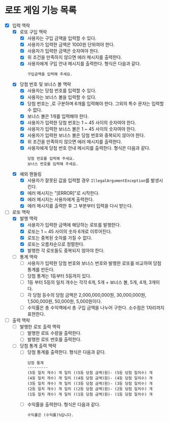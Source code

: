 # 로또 게임 기능 목록

* [X] 입력 맥락
    * [X] 로또 구입 맥락
        * [X] 사용자는 구입 금액을 입력할 수 있다.
        * [X] 사용자가 입력한 금액은 1000원 단위여야 한다.
        * [X] 사용자가 입력한 금액은 숫자여야 한다.
        * [X] 위 조건을 만족하지 않으면 에러 메시지를 출력한다.
        * [X] 사용자에게 구입 안내 메시지를 출력한다. 형식은 다음과 같다.
          ```
          구입금액을 입력해 주세요.
          ```
    * [X] 당첨 번호 및 보너스 볼 맥락
        * [X] 사용자는 당첨 번호를 입력할 수 있다.
        * [X] 사용자는 보너스 볼을 입력할 수 있다.
        * [X] 당첨 번호는 ,로 구분하며 6개를 입력해야 한다. 그외의 특수 문자는 입력할 수 없다.
        * [X] 보너스 볼은 1개를 입력해야 한다.
        * [X] 사용자가 입력한 당첨 번호는 1 ~ 45 사이의 숫자여야 한다.
        * [X] 사용자가 입력한 보너스 볼은 1 ~ 45 사이의 숫자여야 한다.
        * [X] 사용자가 입력한 보너스 볼은 당첨 번호와 중복되지 않아야 한다.
        * [X] 위 조건을 만족하지 않으면 에러 메시지를 출력한다.
        * [X] 사용자에게 당첨 번호 안내 메시지를 출력한다. 형식은 다음과 같다.
          ```
          당첨 번호를 입력해 주세요.
          보너스 번호를 입력해 주세요.
          ```
    * [X] 예외 핸들링
        * [X] 사용자가 잘못된 값을 입력할 경우 `IllegalArgumentException`를 발생시킨다.
        * [X] 에러 메시지는 "[ERROR]"로 시작한다.
        * [X] 에러 메시지는 사용자에게 출력한다.
        * [X] 에러 메시지를 출력한 후 그 부분부터 입력을 다시 받는다.
* [ ] 로또 맥락
    * [X] 발행 맥락
        * [X] 사용자가 입력한 금액에 해당하는 로또를 발행한다.
        * [X] 로또는 1 ~ 45 사이의 숫자 6개로 이루어진다.
        * [X] 로또는 중복된 숫자를 가질 수 없다.
        * [X] 로또는 오름차순으로 정렬한다.
        * [X] 발행한 각 로또들도 중복되지 않아야 한다.
    * [ ] 통계 맥락
        * [ ] 사용자가 입력한 당첨 번호와 보너스 번호와 발행한 로또를 비교하여 당첨 통계를 만든다.
        * [ ] 당첨 통계는 1등부터 5등까지 있다.
        * [ ] 1등 부터 5등의 일치 개수는 각각 6개, 5개 + 보너스 볼, 5개, 4개, 3개이다.
        * [ ] 각 당첨 등수의 당첨 금액은 2,000,000,000원, 30,000,000원, 1,500,000원, 50,000원, 5,000원이다.
        * [ ] 수익률은 총 수익액에서 총 구입 금액을 나누어 구한다. 소수점은 1자리까지 표현한다.
*  [ ] 출력 맥락
    * [ ] 발행한 로또 출력 맥락
        * [ ] 발행한 로또 수량을 출력한다.
        * [ ] 발행한 로또 번호를 출력한다.
    * [ ] 당첨 통계 출력 맥락
        * [ ] 당첨 통계를 출력한다. 형식은 다음과 같다.
          ```
          당첨 통계
          ---------
          (5등 일치 개수) 개 일치 ((5등 당첨 금액)원)- (5등 당첨 일치수) 개
          (4등 일치 개수) 개 일치 ((4등 당첨 금액)원)- (4등 당첨 일치수) 개
          (3등 일치 개수) 개 일치 ((3등 당첨 금액)원)- (3등 당첨 일치수) 개
          (2등 일치 개수) 개 일치 ((2등 당첨 금액)원)- (2등 당첨 일치수) 개
          (1등 일치 개수) 개 일치 ((1등 당첨 금액)원)- (1등 당첨 일치수) 개
          ```
        * [ ] 수익률을 출력한다. 형식은 다음과 같다.
          ```
          수익률은 (수익률)%입니다.
          ```